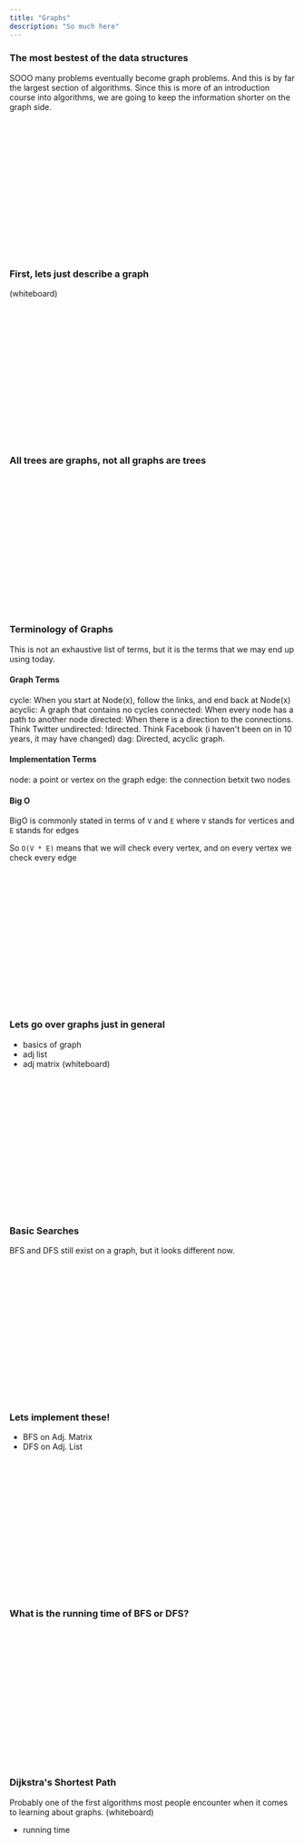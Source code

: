 ```yaml
---
title: "Graphs"
description: "So much here"
---
```


### The most bestest of the data structures
SOOO many problems eventually become graph problems.  And this is by far the
largest section of algorithms.  Since this is more of an introduction course
into algorithms, we are going to keep the information shorter on the graph side.

<br/>
<br/>
<br/>
<br/>
<br/>
<br/>
<br/>
<br/>
<br/>
<br/>
<br/>
<br/>
<br/>
<br/>

### First, lets just describe a graph
(whiteboard)

<br/>
<br/>
<br/>
<br/>
<br/>
<br/>
<br/>
<br/>
<br/>
<br/>
<br/>
<br/>
<br/>
<br/>

### All trees are graphs, not all graphs are trees

<br/>
<br/>
<br/>
<br/>
<br/>
<br/>
<br/>
<br/>
<br/>
<br/>
<br/>
<br/>
<br/>
<br/>

### Terminology of Graphs
This is not an exhaustive list of terms, but it is the terms that we may end up
using today.

#### Graph Terms
cycle: When you start at Node(x), follow the links, and end back at Node(x)
acyclic: A graph that contains no cycles
connected: When every node has a path to another node
directed: When there is a direction to the connections.  Think Twitter
undirected: !directed.  Think Facebook (i haven't been on in 10 years, it may have changed)
dag: Directed, acyclic graph.

#### Implementation Terms
node: a point or vertex on the graph
edge: the connection betxit two nodes


#### Big O
BigO is commonly stated in terms of `V` and `E` where `V` stands for vertices
and `E` stands for edges

So `O(V * E)` means that we will check every vertex, and on every vertex we check
every edge

<br/>
<br/>
<br/>
<br/>
<br/>
<br/>
<br/>
<br/>
<br/>
<br/>
<br/>
<br/>
<br/>
<br/>

### Lets go over graphs just in general
* basics of graph
* adj list
* adj matrix
(whiteboard)

<br/>
<br/>
<br/>
<br/>
<br/>
<br/>
<br/>
<br/>
<br/>
<br/>
<br/>
<br/>
<br/>
<br/>

### Basic Searches
BFS and DFS still exist on a graph, but it looks different now.

<br/>
<br/>
<br/>
<br/>
<br/>
<br/>
<br/>
<br/>
<br/>
<br/>
<br/>
<br/>
<br/>
<br/>

### Lets implement these!
* BFS on Adj. Matrix
* DFS on Adj. List

<br/>
<br/>
<br/>
<br/>
<br/>
<br/>
<br/>
<br/>
<br/>
<br/>
<br/>
<br/>
<br/>
<br/>

### What is the running time of BFS or DFS?

<br/>
<br/>
<br/>
<br/>
<br/>
<br/>
<br/>
<br/>
<br/>
<br/>
<br/>
<br/>
<br/>
<br/>

### Dijkstra's Shortest Path
Probably one of the first algorithms most people encounter when it comes to
learning about graphs.
(whiteboard)
* running time

<br/>
<br/>
<br/>
<br/>
<br/>
<br/>
<br/>
<br/>
<br/>
<br/>
<br/>
<br/>
<br/>
<br/>

